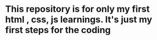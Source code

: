 # This repository is for only my first html , css, js learnings. It's just my first steps for the coding
